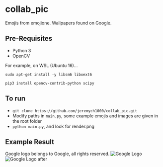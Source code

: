 # collab_pic

Emojis from emojione.
Wallpapers found on Google.

## Pre-Requisites
- Python 3
- OpenCV

For example, on WSL (Ubuntu 16)...

`sudo apt-get install -y libsm6 libxext6`

`pip3 install opencv-contrib-python scipy`

## To run
- `git clone https://github.com/jeremych1000/collab_pic.git`
- Modify paths in `main.py`, some example emojis and images are given in the root folder
- `python main.py`, and look for render.png

## Example Result
Google logo belongs to Google, all rights reserved.
![Google Logo](http://mufff.in/i/53d0d0.png)
![Google Logo after](http://mufff.in/i/8e3502.png)
